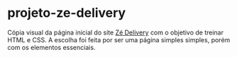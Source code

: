 # projeto-ze-delivery

Cópia visual da página inicial do site [Zé Delivery](https://www.ze.delivery/) com o objetivo de treinar HTML e CSS. A escolha foi feita por ser uma página simples simples, porém com os elementos essenciais.
